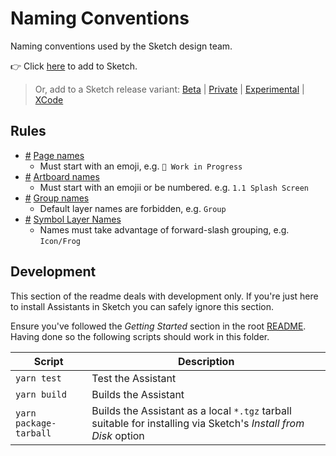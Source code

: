 # Naming Conventions

Naming conventions used by the Sketch design team.

👉 Click
[here](https://add-sketch-assistant.now.sh/api/main?pkg=@sketch-hq/sketch-naming-conventions-assistant)
to add to Sketch.

> Or, add to a Sketch release variant:
> [Beta](https://add-sketch-assistant.now.sh/api/main?variant=beta&pkg=@sketch-hq/sketch-naming-conventions-assistant)
> |
> [Private](https://add-sketch-assistant.now.sh/api/main?variant=private&pkg=@sketch-hq/sketch-naming-conventions-assistant)
> |
> [Experimental](https://add-sketch-assistant.now.sh/api/main?variant=experimental&pkg=@sketch-hq/sketch-naming-conventions-assistant)
> |
> [XCode](https://add-sketch-assistant.now.sh/api/main?variant=xcode&pkg=@sketch-hq/sketch-naming-conventions-assistant)

## Rules

- [#](#name-pattern-pages)
  [Page names](https://github.com/sketch-hq/sketch-assistant-core-rules/tree/master/src/rules/name-pattern-pages)
  - Must start with an emoji, e.g. `🚧 Work in Progress`
- [#](#name-pattern-artboards)
  [Artboard names](https://github.com/sketch-hq/sketch-assistant-core-rules/tree/master/src/rules/name-pattern-artboards)
  - Must start with an emojii or be numbered. e.g. `1.1 Splash Screen`
- [#](#name-pattern-groups)
  [Group names](https://github.com/sketch-hq/sketch-assistant-core-rules/tree/master/src/rules/name-pattern-groups)
  - Default layer names are forbidden, e.g. `Group`
- [#](#name-pattern-symbols)
  [Symbol Layer Names](https://github.com/sketch-hq/sketch-assistant-core-rules/tree/master/src/rules/name-pattern-symbols)
  - Names must take advantage of forward-slash grouping, e.g. `Icon/Frog`

## Development

This section of the readme deals with development only. If you're just here to install Assistants in
Sketch you can safely ignore this section.

Ensure you've followed the _Getting Started_ section in the root [README](../../). Having done so
the following scripts should work in this folder.

| Script                 | Description                                                                                                     |
| ---------------------- | --------------------------------------------------------------------------------------------------------------- |
| `yarn test`            | Test the Assistant                                                                                              |
| `yarn build`           | Builds the Assistant                                                                                            |
| `yarn package-tarball` | Builds the Assistant as a local `*.tgz` tarball suitable for installing via Sketch's _Install from Disk_ option |
